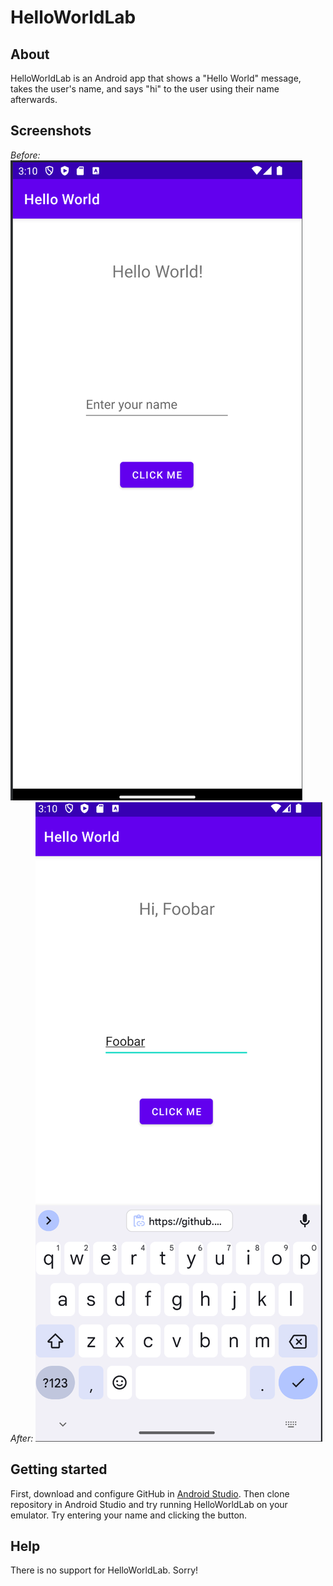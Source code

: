 # HelloWorldLab
## About
HelloWorldLab is an Android app that shows a "Hello World" message, takes the user's name, and says "hi" to the user using their name afterwards.

## Screenshots
*Before:*
![screenshot of app at initial state](./images/hi.PNG)
*After:*
![screenshot of app after entering in name](./images/foobar.PNG)

## Getting started
First, download and configure GitHub in [Android Studio](https://github.com/ekourtakis/HelloWorldLab.git). Then clone repository in Android Studio and try running HelloWorldLab on your emulator. Try entering your name and clicking the button.

## Help
There is no support for HelloWorldLab. Sorry!